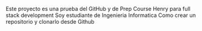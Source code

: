 Este proyecto es una prueba del GitHub y de Prep Course Henry para full stack development
Soy estudiante de Ingenieria Informatica
Como crear un repositorio y clonarlo desde Github
